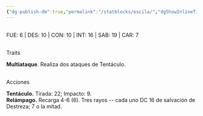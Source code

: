 ```yaml
---
{"dg-publish-dm":true,"permalink":"/statblocks/escila/","dgShowInlineTitle":"false"}
---
```


<p><span><span style="display:none"> AC:<span id="ac"><strong>16</strong></span> | HP: <span id="hp">207</span> | IN: <span id="in">0</span></span></span></p><p><span><div data-callout-metadata="" data-callout-fold="" data-callout="example" class="callout node-insert-event"><div class="callout-title" dir="auto"><div class="callout-icon"><svg width="16" height="16"></svg></div><div class="callout-title-inner">FUE: <span class="dice-roller no-icon is-min" aria-label-position="top" data-dice="d20+5" aria-label="d20+5
[1]+5"><span class="dice-roller-result">6</span></span> | DES: <span class="dice-roller no-icon" aria-label-position="top" data-dice="d20+0" aria-label="d20+0
[10]+0"><span class="dice-roller-result">10</span></span> | CON: <span class="dice-roller no-icon" aria-label-position="top" data-dice="d20+5" aria-label="d20+5
[5]+5"><span class="dice-roller-result">10</span></span> | INT: <span class="dice-roller no-icon" aria-label-position="top" data-dice="d20+0" aria-label="d20+0
[16]+0"><span class="dice-roller-result">16</span></span> | SAB: <span class="dice-roller no-icon" aria-label-position="top" data-dice="d20+2" aria-label="d20+2
[17]+2"><span class="dice-roller-result">19</span></span> | CAR: <span class="dice-roller no-icon" aria-label-position="top" data-dice="d20+2" aria-label="d20+2
[5]+2"><span class="dice-roller-result">7</span></span></div></div></div></span></p><p><span><div data-callout-metadata="" data-callout-fold="" data-callout="example" class="callout node-insert-event"><div class="callout-title" dir="auto"><div class="callout-icon"><svg width="16" height="16"></svg></div><div class="callout-title-inner">Traits</div></div><div class="callout-content">
<p dir="auto"><strong>Multiataque</strong>. Realiza dos ataques de Tentáculo.</p>
</div></div></span></p><p><span><div data-callout-metadata="" data-callout-fold="" data-callout="example" class="callout node-insert-event"><div class="callout-title" dir="auto"><div class="callout-icon"><svg width="16" height="16"></svg></div><div class="callout-title-inner">Acciones</div></div><div class="callout-content">
<p dir="auto"><strong>Tentáculo.</strong> Tirada: <span class="dice-roller no-icon" aria-label-position="top" data-dice="d20+9" aria-label="d20+9
[13]+9"><span class="dice-roller-result">22</span></span>; Impacto: <span class="dice-roller no-icon" aria-label-position="top" data-dice="2d8+5" aria-label="2d8+5
[2, 2]+5"><span class="dice-roller-result">9</span></span>.<br>
<strong>Relámpago.</strong> Recarga 4-6 (<span class="dice-roller no-icon is-max" aria-label-position="top" data-dice="d6" aria-label="d6
[6]"><span class="dice-roller-result">6</span></span>). Tres rayos -- cada uno DC 16 de salvación de Destreza; <span class="dice-roller no-icon" aria-label-position="top" data-dice="3d10" aria-label="3d10
[1, 5, 1]"><span class="dice-roller-result">7</span></span> o la mitad.</p>
</div></div></span></p>